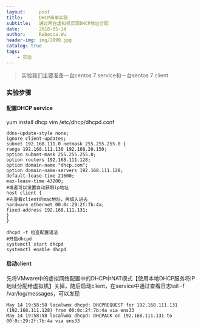 ```yaml
---
layout:     post
title:      DHCP简单实验
subtitle:   通过两台虚拟机实现DHCP地址分配
date:       2018-05-14
author:     Rebecca.Wu
header-img: img/2899.jpg
catalog: true
tags:
    - 实验
---
```


<blockquote><p>
    实验我们主要准备一台centos 7 service和一台sentos 7 client
</p></blockquote>

### 实验步骤
#### 配置DHCP service
yum install dhcp
vim /etc/dhcp/dhcpd.conf 

    ddns-update-style none;
    ignore client-updates;
    subnet 192.168.111.0 netmask 255.255.255.0 {
    range 192.168.111.130 192.168.20.150;
    option subnet-mask 255.255.255.0;
    option routers 192.168.111.128;
    option domain-name "dhcp.com";
    option domain-name-servers 192.168.111.128;
    default-lease-time 21600;
    max-lease-time 43200;
    #或者可以设置自动获取ip地址
    host client {
    #先查看client的mac地址，再填入进去
    hardware ethernet 00:0c:29:2f:7b:4a;
    fixed-address 192.168.111.131;
    }
    }
    
    dhcpd -t 检查配置语法
    #开启dhcpd
    systemctl start dhcpd 
    systemctl enable dhcpd 

#### 启动client
先将VMware中的虚拟网络配置中的DHCP中NAT模式【使用本地DHCP服务将IP地址分配给虚拟机】关掉，随后启动client，在service中通过查看日志tail -f /var/log/messages，可以发现

    May 14 19:58:58 localwmx dhcpd: DHCPREQUEST for 192.168.111.131 (192.168.111.128) from 00:0c:2f:7b:4a via ens33
    May 14 19:58:58 localwmx dhcpd: DHCPACK on 192.168.111.131 to 00:0c:29:2f:7b:4a via ens33

